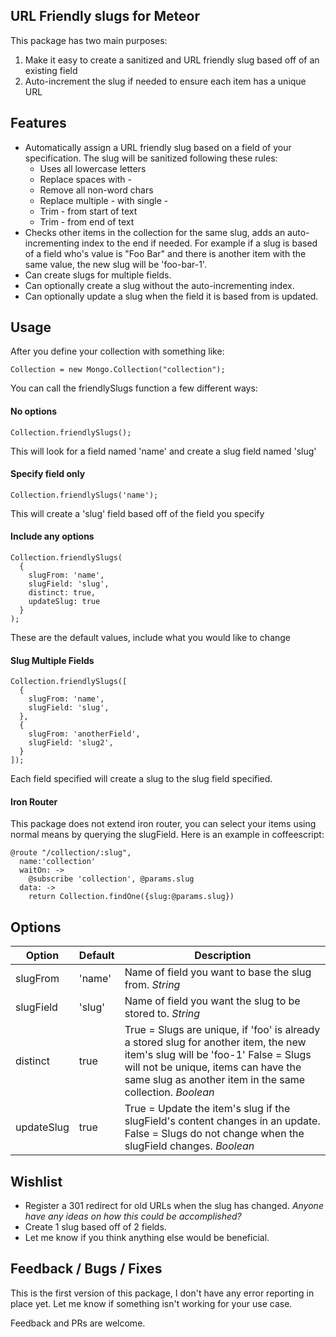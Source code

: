 URL Friendly slugs for Meteor
------------------------
This package has two main purposes:

1. Make it easy to create a sanitized and URL friendly slug based off of an existing field
2. Auto-increment the slug if needed to ensure each item has a unique URL

Features
------------------------
- Automatically assign a URL friendly slug based on a field of your specification. The slug will be sanitized following these rules:
  - Uses all lowercase letters
  - Replace spaces with -
  - Remove all non-word chars
  - Replace multiple - with single -
  - Trim - from start of text
  - Trim - from end of text
- Checks other items in the collection for the same slug, adds an auto-incrementing index to the end if needed. For example if a slug is based of a field who's value is "Foo Bar" and there is another item with the same value, the new slug will be 'foo-bar-1'.
- Can create slugs for multiple fields.
- Can optionally create a slug without the auto-incrementing index.
- Can optionally update a slug when the field it is based from is updated.

Usage
------------------------

After you define your collection with something like:
```
Collection = new Mongo.Collection("collection");
```

You can call the friendlySlugs function a few different ways:

#### No options
```
Collection.friendlySlugs();
```
This will look for a field named 'name' and create a slug field named 'slug'

#### Specify field only
```
Collection.friendlySlugs('name');
```
This will create a 'slug' field based off of the field you specify

#### Include any options
```
Collection.friendlySlugs(
  {
    slugFrom: 'name',
    slugField: 'slug',
    distinct: true,
    updateSlug: true
  }
);
```
These are the default values, include what you would like to change

#### Slug Multiple Fields
```
Collection.friendlySlugs([
  {
    slugFrom: 'name',
    slugField: 'slug',
  },
  {
    slugFrom: 'anotherField',
    slugField: 'slug2',
  }
]);
```
Each field specified will create a slug to the slug field specified.

#### Iron Router
This package does not extend iron router, you can select your items using normal means by querying the slugField. Here is an example in coffeescript:
```
@route "/collection/:slug",
  name:'collection'
  waitOn: ->
    @subscribe 'collection', @params.slug
  data: ->
    return Collection.findOne({slug:@params.slug})
```

Options
------------------------

Option | Default | Description
--- | --- | ---
slugFrom | 'name' | Name of field you want to base the slug from. *String*
slugField | 'slug' | Name of field you want the slug to be stored to. *String* 
distinct | true |  True = Slugs are unique, if 'foo' is already a stored slug for another item, the new item's slug will be 'foo-1' False = Slugs will not be unique, items can have the same slug as another item in the same collection. *Boolean*
updateSlug | true | True = Update the item's slug if the slugField's content changes in an update. False = Slugs do not change when the slugField changes. *Boolean*

Wishlist
------------------------
- Register a 301 redirect for old URLs when the slug has changed.
  *Anyone have any ideas on how this could be accomplished?*
- Create 1 slug based off of 2 fields.
- Let me know if you think anything else would be beneficial.

Feedback / Bugs / Fixes
------------------------
This is the first version of this package, I don't have any error reporting in place yet. Let me know if something isn't working for your use case.

Feedback and PRs are welcome. 


